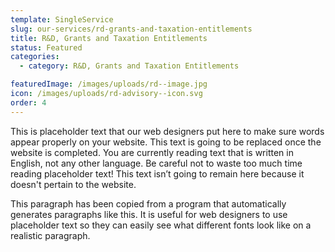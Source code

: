 ```yaml
---
template: SingleService
slug: our-services/rd-grants-and-taxation-entitlements
title: R&D, Grants and Taxation Entitlements
status: Featured
categories:
  - category: R&D, Grants and Taxation Entitlements

featuredImage: /images/uploads/rd--image.jpg
icon: /images/uploads/rd-advisory--icon.svg
order: 4
---
```


This is placeholder text that our web designers put here to make sure words appear properly on your website. This text is going to be replaced once the website is completed. You are currently reading text that is written in English, not any other language. Be careful not to waste too much time reading placeholder text! This text isn’t going to remain here because it doesn't pertain to the website.

This paragraph has been copied from a program that automatically generates paragraphs like this. It is useful for web designers to use placeholder text so they can easily see what different fonts look like on a realistic paragraph.
